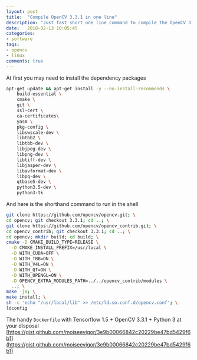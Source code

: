 ```yaml
---
layout: post
title:  "Compile OpenCV 3.3.1 in one line"
description: "Just fast short one line command to compile the OpenCV 3.3.1"
date:   2018-02-13 10:05:45
categories:
- software
tags:
- opencv
- linux
comments: true
---
```


At first you may need to install the dependency packages

```bash
apt-get update && apt-get install -y --no-install-recommends \
    build-essential \
    cmake \
    git \
    ssl-cert \
    ca-certificates\
    yasm \
    pkg-config \
    libswscale-dev \
    libtbb2 \
    libtbb-dev \
    libjpeg-dev \
    libpng-dev \
    libtiff-dev \
    libjasper-dev \
    libavformat-dev \
    libpq-dev \
    qtbase5-dev \
    python3.5-dev \
    python3-tk
```

And here is the shorthand command to run in the shell

```bash
git clone https://github.com/opencv/opencv.git; \
cd opencv; git checkout 3.3.1; cd ..; \
git clone https://github.com/opencv/opencv_contrib.git; \
cd opencv_contrib; git checkout 3.3.1; cd ..; \
cd opencv; mkdir build; cd build; \
cmake -D CMAKE_BUILD_TYPE=RELEASE \
  -D CMAKE_INSTALL_PREFIX=/usr/local \
  -D WITH_CUDA=OFF \
  -D WITH_TBB=ON \
  -D WITH_V4L=ON \
  -D WITH_QT=ON \
  -D WITH_OPENGL=ON \
  -D OPENCV_EXTRA_MODULES_PATH=../../opencv_contrib/modules \
  ..; \
make -j8; \
make install; \
sh -c 'echo "/usr/local/lib" >> /etc/ld.so.conf.d/opencv.conf'; \
ldconfig
```

The handy `Dockerfile` with Tensorflow 1.5 + OpenCV 3.3.1 + Python 3 at your disposal [https://gist.github.com/moiseevigor/3e9b00066842c20229be47bd5429f6b1](https://gist.github.com/moiseevigor/3e9b00066842c20229be47bd5429f6b1)
